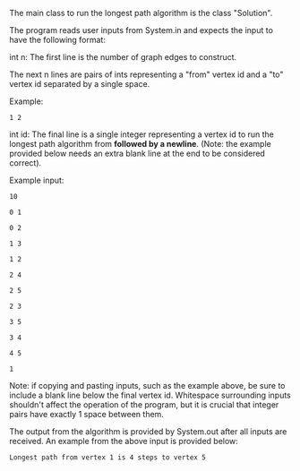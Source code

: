 The main class to run the longest path algorithm is the class "Solution".

The program reads user inputs from System.in and expects the input to have the following format:

int n: The first line is the number of graph edges to construct. 
    
The next n lines are pairs of ints representing a "from" vertex id and a "to" vertex id separated by a single space.

Example:
   
	1 2
    
int id: The final line is a single integer representing a vertex id to run the longest path algorithm from **followed by a newline**. 
(Note: the example provided below needs an extra blank line at the end to be considered correct).

Example input:
   
	10
    
	0 1
   
	0 2
   
	1 3
   
	1 2
   
	2 4
   
	2 5
   
	2 3
   
	3 5
   
	3 4
   
	4 5
   
	1


      			

Note: if copying and pasting inputs, such as the example above, be sure to include a blank line below the final vertex id.
Whitespace surrounding inputs shouldn't affect the operation of the program, but it is crucial that integer pairs have exactly 1 space between them.

The output from the algorithm is provided by System.out after all inputs are received. An example from the above input is provided below:
    
    Longest path from vertex 1 is 4 steps to vertex 5
